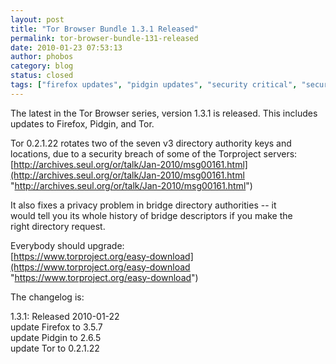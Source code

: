 ```yaml
---
layout: post
title: "Tor Browser Bundle 1.3.1 Released"
permalink: tor-browser-bundle-131-released
date: 2010-01-23 07:53:13
author: phobos
category: blog
status: closed
tags: ["firefox updates", "pidgin updates", "security critical", "security fixes"]
---
```


The latest in the Tor Browser series, version 1.3.1 is released. This includes updates to Firefox, Pidgin, and Tor.

Tor 0.2.1.22 rotates two of the seven v3 directory authority keys and  
 locations, due to a security breach of some of the Torproject servers:  
 [http://archives.seul.org/or/talk/Jan-2010/msg00161.html](http://archives.seul.org/or/talk/Jan-2010/msg00161.html "http://archives.seul.org/or/talk/Jan-2010/msg00161.html")

It also fixes a privacy problem in bridge directory authorities -- it  
 would tell you its whole history of bridge descriptors if you make the  
 right directory request.

Everybody should upgrade:  
 [https://www.torproject.org/easy-download](https://www.torproject.org/easy-download "https://www.torproject.org/easy-download")

The changelog is:

1.3.1: Released 2010-01-22  
 update Firefox to 3.5.7  
 update Pidgin to 2.6.5  
 update Tor to 0.2.1.22
